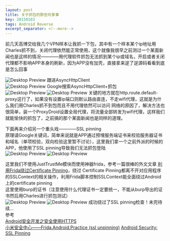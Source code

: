 ```yaml
---
layout: post
title: 关于抓包的那些坑爹事
key: 20150103
tags: Android Reverse
excerpt_separator: <!--more-->
---
```

前几天高博交给我几个VPN样本让我抓一下包，其中有一个样本某个ip地址用Charles抓不到，关闭代理依然能正常使用，这个就像我很早之前测过一个某面新闻也是这样的情况————用代理软件抓包无法抓到某个ip或域名，开启或者关闭代理都不影响APP本身的刷新，因为APP没有加壳，直接拿来逆了逆源码看看到底是怎么回事
<!--more-->
![Desktop Preview](https://raw.githubusercontent.com/la0s/la0s.github.io/master/screenshots/20181014.1.png)
跟进AsyncHttpClient  
![Desktop Preview](https://raw.githubusercontent.com/la0s/la0s.github.io/master/screenshots/20181014.2.png)
Google搜索AsyncHttpClient+抓包  
![Desktop Preview](https://raw.githubusercontent.com/la0s/la0s.github.io/master/screenshots/20181014.32.png)
![Desktop Preview](https://raw.githubusercontent.com/la0s/la0s.github.io/master/screenshots/20181014.31.png)
关键的地方就在http.route.default-proxy这行了，如果没有设置ip端口则默认路由直连，不走wifi代理，这就是为什么我们用Charles抓不到包而且不用代理依然可以访问
网络的原因了，解决方法也很简单，装一个ProxyDroid设置全局代理，将流量全部转发为wifi代理，这样我们就能愉快的抓包了，之前搞的那个某面新闻也是同样的道理。  

下面再来介绍另一个重头戏————SSL pinning  
原理请Google关键词，简单来说就是APP通过预埋服务端证书来校验服务器证书和域名（单项校验，双向检验这里暂不讨论），这里我们拿一个之前外派的时候的APP，他使用了SSL pinning导致我们无法抓包登陆  
![Desktop Preview](https://raw.githubusercontent.com/la0s/la0s.github.io/master/screenshots/20181014.4.png)
![Desktop Preview](https://raw.githubusercontent.com/la0s/la0s.github.io/master/screenshots/20181014.5.png)  
  
这里我们不使用JustTrustMe模块而使用神器frida，参考一篇很棒的外文文章 [利用Frida绕过Certificate Pinning](https://bbs.pediy.com/thread-222427.htm/)，绕过 Certificate Pinning都离不开对应用程序的SSLContext的相关操作，利用Frida脚本控制SSLContext能全面绕过Android上的certificate pinning  
这里使用burp的证书（注意使用什么代理证书一定要统一，不能从burp导出的证书然后用Charles进行抓包测试）  
![Desktop Preview](https://raw.githubusercontent.com/la0s/la0s.github.io/master/screenshots/20181014.6.png)
![Desktop Preview](https://raw.githubusercontent.com/la0s/la0s.github.io/master/screenshots/20181014.7.png)
成功绕过了SSL pinning检查！未完待续...  
参考  
[Android安全开发之安全使用HTTPS](https://yq.aliyun.com/articles/61299?comefrom=http://blogread.cn/news/)  
[小米安全中心——Frida.Android.Practice (ssl unpinning)](https://sec.xiaomi.com/article/43)
[Android Security: SSL Pinning](https://medium.com/@appmattus/android-security-ssl-pinning-1db8acb6621e)
